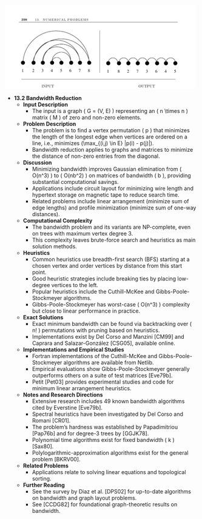 ![ADM-ch13-bandwidth-reduction](ADM-ch13-bandwidth-reduction.best.png)

- **13.2 Bandwidth Reduction**
  - **Input Description**
    - The input is a graph \( G = (V, E) \) representing an \( n \times n \) matrix \( M \) of zero and non-zero elements.
  - **Problem Description**
    - The problem is to find a vertex permutation \( p \) that minimizes the length of the longest edge when vertices are ordered on a line, i.e., minimizes \(\max_{(i,j) \in E} |p(i) - p(j)|\).
    - Bandwidth reduction applies to graphs and matrices to minimize the distance of non-zero entries from the diagonal.
  - **Discussion**
    - Minimizing bandwidth improves Gaussian elimination from \( O(n^3) \) to \( O(nb^2) \) on matrices of bandwidth \( b \), providing substantial computational savings.
    - Applications include circuit layout for minimizing wire length and hypertext storage on magnetic tape to reduce search time.
    - Related problems include linear arrangement (minimize sum of edge lengths) and profile minimization (minimize sum of one-way distances).
  - **Computational Complexity**
    - The bandwidth problem and its variants are NP-complete, even on trees with maximum vertex degree 3.
    - This complexity leaves brute-force search and heuristics as main solution methods.
  - **Heuristics**
    - Common heuristics use breadth-first search (BFS) starting at a chosen vertex and order vertices by distance from this start point.
    - Good heuristic strategies include breaking ties by placing low-degree vertices to the left.
    - Popular heuristics include the Cuthill-McKee and Gibbs-Poole-Stockmeyer algorithms.
    - Gibbs-Poole-Stockmeyer has worst-case \( O(n^3) \) complexity but close to linear performance in practice.
  - **Exact Solutions**
    - Exact minimum bandwidth can be found via backtracking over \( n! \) permutations with pruning based on heuristics.
    - Implementations exist by Del Corso and Manzini [CM99] and Caprara and Salazar-González [CSG05], available online.
  - **Implementations and Empirical Studies**
    - Fortran implementations of the Cuthill-McKee and Gibbs-Poole-Stockmeyer algorithms are available from Netlib.
    - Empirical evaluations show Gibbs-Poole-Stockmeyer generally outperforms others on a suite of test matrices [Eve79b].
    - Petit [Pet03] provides experimental studies and code for minimum linear arrangement heuristics.
  - **Notes and Research Directions**
    - Extensive research includes 49 known bandwidth algorithms cited by Everstine [Eve79b].
    - Spectral heuristics have been investigated by Del Corso and Romani [CR01].
    - The problem’s hardness was established by Papadimitriou [Pap76b] and for degree-3 trees by [GGJK78].
    - Polynomial time algorithms exist for fixed bandwidth \( k \) [Sax80].
    - Polylogarithmic-approximation algorithms exist for the general problem [BKRV00].
  - **Related Problems**
    - Applications relate to solving linear equations and topological sorting.
  - **Further Reading**
    - See the survey by Diaz et al. [DPS02] for up-to-date algorithms on bandwidth and graph layout problems.
    - See [CCDG82] for foundational graph-theoretic results on bandwidth.
